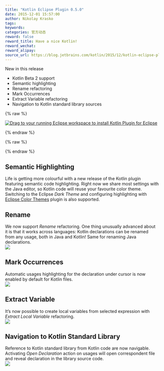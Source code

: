 ```yaml
---
title: "Kotlin Eclipse Plugin 0.5.0"
date: 2015-12-01 15:57:00
author: Nikolay Krasko
tags:
keywords:
categories: 官方动态
reward: false
reward_title: Have a nice Kotlin!
reward_wechat:
reward_alipay:
source_url: https://blog.jetbrains.com/kotlin/2015/12/kotlin-eclipse-plugin-0-5-0/
---
```


New in this release

* Kotlin Beta 2 support
* Semantic highlighting
* Rename refactoring
* Mark Occurrences
* Extract Variable refactoring
* Navigation to Kotlin standard library sources


{% raw %}
<p><a class="drag" href="http://marketplace.eclipse.org/marketplace-client-intro?mpc_install=2257536" title="Drag to your running Eclipse workspace to install Kotlin Plugin for Eclipse"><img alt="Drag to your running Eclipse workspace to install Kotlin Plugin for Eclipse" data-recalc-dims="1" src="https://i2.wp.com/marketplace.eclipse.org/sites/all/themes/solstice/_themes/solstice_marketplace/public/images/btn-install.png?w=640&amp;ssl=1"/></a></p>
{% endraw %}


{% raw %}
<p><span id="more-3156"></span></p>
{% endraw %}

## Semantic Highlighting

Life is getting more colourful with a new release of the Kotlin plugin featuring semantic code highlighting. Right now we share most settings with the Java editor, so Kotlin code will reuse your favourite color theme. Switching to the Eclipse <em>Dark Theme</em> and configuring highlighting with [Eclipse Color Themes](http://eclipsecolorthemes.org/) plugin is also supported.
## Rename

We now support <em>Rename</em> refactoring. One thing unusually advanced about it is that it works across languages: Kotlin declarations can be renamed from any usage, both in Java and Kotlin! Same for renaming Java declarations.<br/>
<img data-recalc-dims="1" onmouseout="this.src='https://i2.wp.com/blog.jetbrains.com/kotlin/files/2015/11/rename.png?w=640';" onmouseover="this.src='https://d3nmt5vlzunoa1.cloudfront.net/kotlin/files/2015/11/rename.gif';" src="https://i2.wp.com/blog.jetbrains.com/kotlin/files/2015/11/rename.png?w=640"/>
## Mark Occurrences

Automatic usages highlighting for the declaration under cursor is now enabled by default for Kotlin files.<br/>
<img data-recalc-dims="1" onmouseout="this.src='https://i2.wp.com/blog.jetbrains.com/kotlin/files/2015/11/mark.png?w=640';" onmouseover="this.src='https://d3nmt5vlzunoa1.cloudfront.net/kotlin/files/2015/11/mark.gif';" src="https://i2.wp.com/blog.jetbrains.com/kotlin/files/2015/11/mark.png?w=640"/>
## Extract Variable

It’s now possible to create local variables from selected expression with <em>Extract Local Variable</em> refactoring.<br/>
<img data-recalc-dims="1" onmouseout="this.src='https://i1.wp.com/blog.jetbrains.com/kotlin/files/2015/11/extract.png?w=640';" onmouseover="this.src='https://d3nmt5vlzunoa1.cloudfront.net/kotlin/files/2015/11/extract.gif';" src="https://i1.wp.com/blog.jetbrains.com/kotlin/files/2015/11/extract.png?w=640"/>
## Navigation to Kotlin Standard Library

Reference to Kotlin standard library from Kotlin code are now navigable. Activating <em>Open Declaration</em> action on usages will open correspondent file and reveal declaration in the library source code.<br/>
<img data-recalc-dims="1" onmouseout="this.src='https://i0.wp.com/blog.jetbrains.com/kotlin/files/2015/11/navifation.png?w=640';" onmouseover="this.src='https://d3nmt5vlzunoa1.cloudfront.net/kotlin/files/2015/11/navigation.gif';" src="https://i0.wp.com/blog.jetbrains.com/kotlin/files/2015/11/navifation.png?w=640"/>
